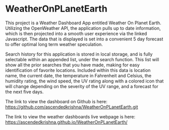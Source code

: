 # WeatherOnPLanetEarth


This project is a Weather Dashboard App entitled Weather On Planet Earth. Utilizing the OpenWeather API, the application pulls up to date information, which is then projected into a smooth user experience via the linked Javascript. The data that is displayed is set into a convenient 5 day forecast to offer optimal long term weather speculation.


Search history for this application is stored in local storage, and is fully selectable within an appended list, under the search function. This list will show all the prior searches that you have made, making for easy identification of favorite locations. Included within this data is location name, the current date, the temperature in Fahrenheit and Celsius, the humidity rating, the wind speed, the UV rating along with a colored icon that will change depending on the severity of the UV range, and a forecast for the next five days.


The link to view the dashboard on Github is here:
https://github.com/ascendedkrishna/WeatherOnPLanetEarth.git

The link to view the weather dashboards live webpage is here:
https://ascendedkrishna.github.io/WeatherOnPLanetEarth/